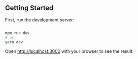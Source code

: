 ## Getting Started

First, run the development server:

```bash

npm run dev
# or
yarn dev

```

Open [http://localhost:3000](http://localhost:3000) with your browser to see the result.
